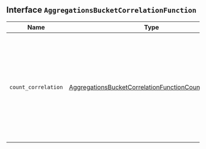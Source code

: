 ## Interface `AggregationsBucketCorrelationFunction`

| Name | Type | Description |
| - | - | - |
| `count_correlation` | [AggregationsBucketCorrelationFunctionCountCorrelation](./AggregationsBucketCorrelationFunctionCountCorrelation.md) | The configuration to calculate a count correlation. This function is designed for determining the correlation of a term value and a given metric. |
